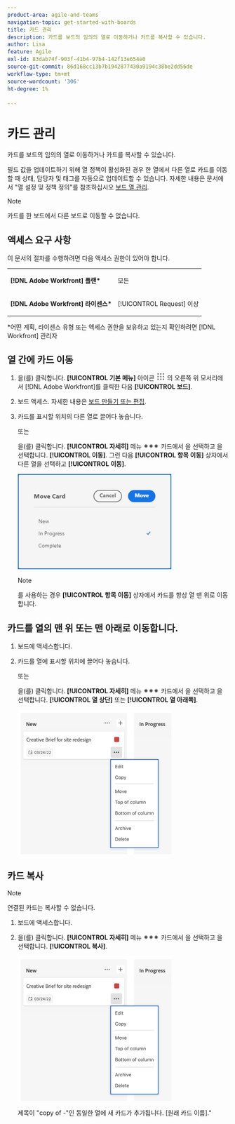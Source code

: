 ```yaml
---
product-area: agile-and-teams
navigation-topic: get-started-with-boards
title: 카드 관리
description: 카드를 보드의 임의의 열로 이동하거나 카드를 복사할 수 있습니다.
author: Lisa
feature: Agile
exl-id: 83dab74f-903f-41b4-97b4-142f13e654e0
source-git-commit: 86d168cc13b7b1942877430a9194c38be2dd56de
workflow-type: tm+mt
source-wordcount: '306'
ht-degree: 1%

---
```


# 카드 관리

카드를 보드의 임의의 열로 이동하거나 카드를 복사할 수 있습니다.

필드 값을 업데이트하기 위해 열 정책이 활성화된 경우 한 열에서 다른 열로 카드를 이동할 때 상태, 담당자 및 태그를 자동으로 업데이트할 수 있습니다. 자세한 내용은 문서에서 &quot;열 설정 및 정책 정의&quot;를 참조하십시오 [보드 열 관리](/help/quicksilver/agile/get-started-with-boards/manage-board-columns.md).

>[!NOTE]
>
>카드를 한 보드에서 다른 보드로 이동할 수 없습니다.

## 액세스 요구 사항

이 문서의 절차를 수행하려면 다음 액세스 권한이 있어야 합니다.

<table style="table-layout:auto"> 
 <col> 
 </col> 
 <col> 
 </col> 
 <tbody> 
  <tr> 
   <td role="rowheader"><strong>[!DNL Adobe Workfront] 플랜*</strong></td> 
   <td> <p>모든</p> </td> 
  </tr> 
  <tr> 
   <td role="rowheader"><strong>[!DNL Adobe Workfront] 라이센스*</strong></td> 
   <td> <p>[!UICONTROL Request] 이상</p> </td> 
  </tr> 
 </tbody> 
</table>

&#42;어떤 계획, 라이센스 유형 또는 액세스 권한을 보유하고 있는지 확인하려면 [!DNL Workfront] 관리자

## 열 간에 카드 이동

1. 을(를) 클릭합니다. **[!UICONTROL 기본 메뉴]** 아이콘 ![](assets/main-menu-icon.png) 의 오른쪽 위 모서리에서 [!DNL Adobe Workfront]를 클릭한 다음 **[!UICONTROL 보드]**.
1. 보드 액세스. 자세한 내용은 [보드 만들기 또는 편집](../../agile/get-started-with-boards/create-edit-board.md).
1. 카드를 표시할 위치의 다른 열로 끌어다 놓습니다.

   또는

   을(를) 클릭합니다. **[!UICONTROL 자세히]** 메뉴 ![추가 메뉴](assets/more-icon-spectrum.png) 카드에서 을 선택하고 을 선택합니다. **[!UICONTROL 이동]**. 그런 다음 **[!UICONTROL 항목 이동]** 상자에서 다른 열을 선택하고 **[!UICONTROL 이동]**.

   ![카드 이동](assets/boards-move-card-350x217.png)

   >[!NOTE]
   >
   >를 사용하는 경우 **[!UICONTROL 항목 이동]** 상자에서 카드를 항상 열 맨 위로 이동합니다.

## 카드를 열의 맨 위 또는 맨 아래로 이동합니다.

1. 보드에 액세스합니다.
1. 카드를 열에 표시할 위치에 끌어다 놓습니다.

   또는

   을(를) 클릭합니다. **[!UICONTROL 자세히]** 메뉴 ![추가 메뉴](assets/more-icon-spectrum.png) 카드에서 을 선택하고 을 선택합니다. **[!UICONTROL 열 상단]** 또는 **[!UICONTROL 열 아래쪽]**.

   ![추가 메뉴](assets/boards-moremenu-350x329.png)

## 카드 복사

>[!NOTE]
>
>연결된 카드는 복사할 수 없습니다.

1. 보드에 액세스합니다.
1. 을(를) 클릭합니다. **[!UICONTROL 자세히]** 메뉴 ![[!UICONTROL 추가 메뉴]](assets/more-icon-spectrum.png) 카드에서 을 선택하고 을 선택합니다. **[!UICONTROL 복사]**.

   ![추가 메뉴](assets/boards-moremenu-350x329.png)

   제목이 &quot;copy of -&quot;인 동일한 열에 새 카드가 추가됩니다. [원래 카드 이름].&quot;
